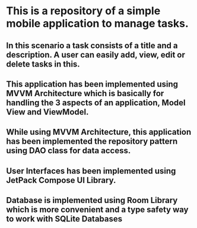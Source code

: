 # This is a repository of a simple mobile application to manage tasks.

## In this scenario a task consists of a title and a description. A user can easily add, view, edit or delete tasks in this.

## This application has been implemented using MVVM Architecture which is basically for handling the 3 aspects of an application, Model View and ViewModel.

## While using MVVM Architecture, this application has been implemented the repository pattern using DAO class for data access.

## User Interfaces has been implemented using JetPack Compose UI Library.

## Database is implemented using Room Library which is more convenient and a type safety way to work with SQLite Databases